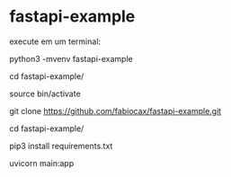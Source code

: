 # fastapi-example


execute em um terminal:

python3 -mvenv fastapi-example

cd fastapi-example/

source bin/activate

git clone https://github.com/fabiocax/fastapi-example.git

cd fastapi-example/

pip3 install requirements.txt

uvicorn main:app
